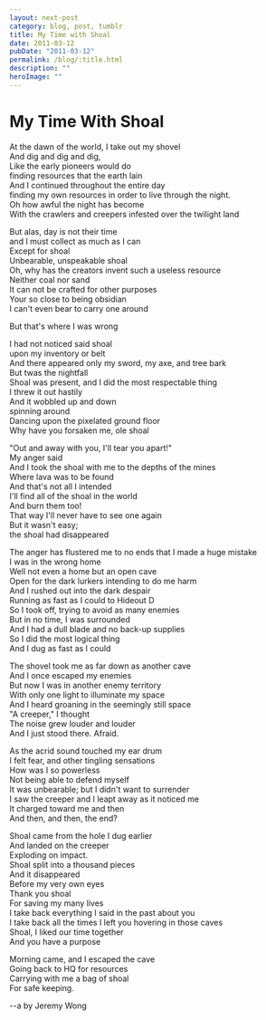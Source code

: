 ```yaml
---
layout: next-post
category: blog, post, tumblr
title: My Time with Shoal
date: 2011-03-12
pubDate: "2011-03-12"
permalink: /blog/:title.html
description: ""
heroImage: ""
---
```


# My Time With Shoal  

At the dawn of the world, I take out my shovel  
And dig and dig and dig,  
Like the early pioneers would do  
finding resources that the earth lain  
And I continued throughout the entire day  
finding my own resources in order to live through the night.  
Oh how awful the night has become  
With the crawlers and creepers infested over the twilight land  

But alas, day is not their time  
and I must collect as much as I can  
Except for shoal  
Unbearable, unspeakable shoal  
Oh, why has the creators invent such a useless resource  
Neither coal nor sand  
It can not be crafted for other purposes  
Your so close to being obsidian  
I can't even bear to carry one around  

But that's where I was wrong

I had not noticed said shoal  
upon my inventory or belt  
And there appeared only my sword, my axe, and tree bark  
But twas the nightfall  
Shoal was present, and I did the most respectable thing  
I threw it out hastily  
And it wobbled up and down  
spinning around  
Dancing upon the pixelated ground floor  
Why have you forsaken me, ole shoal  

"Out and away with you, I'll tear you apart!"  
My anger said  
And I took the shoal with me to the depths of the mines  
Where lava was to be found  
And that's not all I intended  
I'll find all of the shoal in the world  
And burn them too!  
That way I'll never have to see one again  
But it wasn't easy;  
the shoal had disappeared  

The anger has flustered me to no ends that I made a huge mistake  
I was in the wrong home  
Well not even a home but an open cave  
Open for the dark lurkers intending to do me harm  
And I rushed out into the dark despair  
Running as fast as I could to Hideout D  
So I took off, trying to avoid as many enemies  
But in no time, I was surrounded  
And I had a dull blade and no back-up supplies  
So I did the most logical thing  
And I dug as fast as I could  

The shovel took me as far down as another cave  
And I once escaped my enemies  
But now I was in another enemy territory  
With only one light to illuminate my space  
And I heard groaning in the seemingly still space  
"A creeper," I thought  
The noise grew louder and louder  
And I just stood there. Afraid.  

As the acrid sound touched my ear drum  
I felt fear, and other tingling sensations  
How was I so powerless  
Not being able to defend myself  
It was unbearable; but I didn't want to surrender  
I saw the creeper and I leapt away as it noticed me  
It charged toward me and then  
And then, and then, the end?  

Shoal came from the hole I dug earlier  
And landed on the creeper  
Exploding on impact.  
Shoal split into a thousand pieces  
And it disappeared  
Before my very own eyes  
Thank you shoal  
For saving my many lives  
I take back everything I said in the past about you  
I take back all the times I left you hovering in those caves  
Shoal, I liked our time together  
And you have a purpose  

Morning came, and I escaped the cave  
Going back to HQ for resources  
Carrying with me a bag of shoal  
For safe keeping.  

--a by Jeremy Wong
